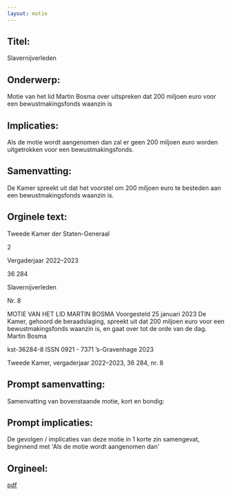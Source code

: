 ```yaml
---
layout: motie
---
```

## Titel:
Slavernijverleden
## Onderwerp:
Motie van het lid Martin Bosma over uitspreken dat 200 miljoen euro voor een bewustmakingsfonds waanzin is 
## Implicaties:

Als de motie wordt aangenomen dan zal er geen 200 miljoen euro worden uitgetrokken voor een bewustmakingsfonds.
## Samenvatting:

De Kamer spreekt uit dat het voorstel om 200 miljoen euro te besteden aan een bewustmakingsfonds waanzin is.
## Orginele text:


Tweede Kamer der Staten-Generaal

2

Vergaderjaar 2022–2023

36 284

Slavernijverleden

Nr. 8

MOTIE VAN HET LID MARTIN BOSMA
Voorgesteld 25 januari 2023
De Kamer,
gehoord de beraadslaging,
spreekt uit dat 200 miljoen euro voor een bewustmakingsfonds waanzin
is,
en gaat over tot de orde van de dag.
Martin Bosma

kst-36284-8
ISSN 0921 - 7371
’s-Gravenhage 2023

Tweede Kamer, vergaderjaar 2022–2023, 36 284, nr. 8


## Prompt samenvatting:
Samenvatting van bovenstaande motie, kort en bondig:


## Prompt implicaties:
De gevolgen / implicaties van deze motie in 1 korte zin samengevat, beginnend met 'Als de motie wordt aangenomen dan' 

## Orgineel:
[pdf](https://gegevensmagazijn.tweedekamer.nl/OData/v4/2.0/Document(26bfd8ee-4dcd-470c-9b0c-40c77590a0e2)/resource)
